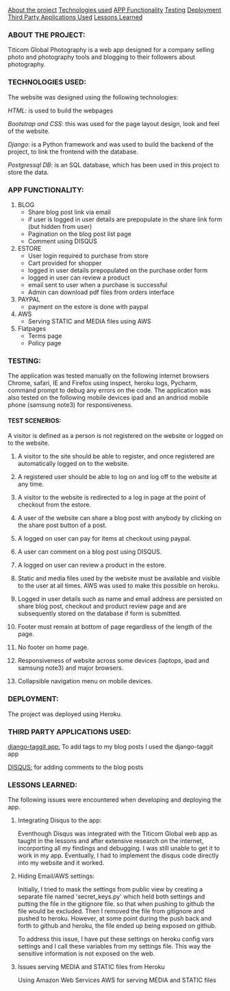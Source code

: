    [About the project](#about-the-project)
   [Technologies used](#technologies-used)
   [APP Functionality](#app-Functionality)
   [Testing](#testing)
   [Deployment](#deployment)
   [Third Party Applications Used](#third-party-applications-used)
   [Lessons Learned](#lessons-learned)

### ABOUT THE PROJECT:

Titicom Global Photography is a web app designed for a company selling photo and photography tools and blogging to their followers about photography.

### TECHNOLOGIES USED:

   The website was designed using the following technologies:

   *HTML*: is used to build the webpages

   *Bootstrap and CSS*: this was used for the page layout design, look and feel of the website.

   *Django*: is a Python framework and was used to build the backend of the project, to link the frontend with the database.

   *Postgressql DB*: is an SQL database, which has been used in this project to store the data.

### APP FUNCTIONALITY:

1. BLOG
	* Share blog post link via email
	* if user is logged in user details are prepopulate in the share link form (but hidden from user)
	* Pagination on the blog post list page
	* Comment using DISQUS
2. ESTORE
	* User login required to purchase from store
	* Cart provided for shopper
	* logged in user details prepopulated on the purchase order form
	* logged in user can review a product
	* email sent to user when a purchase is successful
	* Admin can download pdf files from orders interface
3. PAYPAL
	* payment on the estore is done with paypal 
4. AWS
	* Serving STATIC and MEDIA files using AWS
5. Flatpages
	* Terms page
	* Policy page
	

### TESTING:

   The application was tested manually on the following internet browsers Chrome, safari, IE and Firefox using inspect, heroku logs, Pycharm, command prompt to debug any errors on the code. The application was also tested on the following mobile devices ipad and an andriod mobile phone (samsung note3) for responsiveness.

#### TEST SCENERIOS:
   A visitor is defined as a person is not registered on the website or logged on to the website.

   1. A visitor to the site should be able to register, and once registered are automatically logged on to the website.

   2. A registered user should be able to log on and log off to the website at any time.

   3. A visitor to the website is redirected to a log in page at the point of checkout from the estore.

   4. A user of the website can share a blog post with anybody by clicking on the share post button of a post.

   5. A logged on user can pay for items at checkout using paypal. 

   6. A user can comment on a blog post using DISQUS.

   7. A logged on user can review a product in the estore.

   8. Static and media files used by the website must be available and visible to the user at all times. AWS was used to make this possible on heroku.

   9. Logged in user details such as name and email address are persisted on share blog post, checkout and product review page and are subsequently stored on the database if form is submitted.

   10. Footer must remain at bottom of page regardless of the length of the page.

   11. No footer on home page.

   12. Responsiveness of website across some devices (laptops, ipad and samsung note3) and major browsers.

   13. Collapsible navigation menu on mobile devices.

### DEPLOYMENT:

   The project was deployed using Heroku.

### THIRD PARTY APPLICATIONS USED:

   [django-taggit app:](https://django-taggit.readthedocs.io/en/latest/) To add tags to my blog posts I used the django-taggit app 

   [DISQUS:](www.disqus.com) for adding comments to the blog posts

### LESSONS LEARNED:

The following issues were encountered when developing and deploying the app.

1. Integrating Disqus to the app: 

   Eventhough Disqus was integrated with the Titicom Global web app as taught in the lessons and after extensive research on the internet, incorporting all my findings and debugging. I was still unable to get it to work in my app. Eventually, I had to implement the disqus code directly into my website and it worked.

2. Hiding Email/AWS settings:

   Initially, I tried to mask the settings from public view by creating a separate file named 'secret_keys.py' which held both settings and putting the file in the gitignore file.  so that when pushing to github the file would be excluded. Then I removed the file from gitignore and pushed to heroku. However, at some point during the push back and forth to github and heroku, the file ended up being exposed on github.

   To address this issue, I have put these settings on heroku config vars settings and I call these variables from my settings file. This way the sensitive information is not exposed on the web.

3. Issues serving MEDIA and STATIC files from Heroku

   Using Amazon Web Services AWS for serving MEDIA and STATIC files
